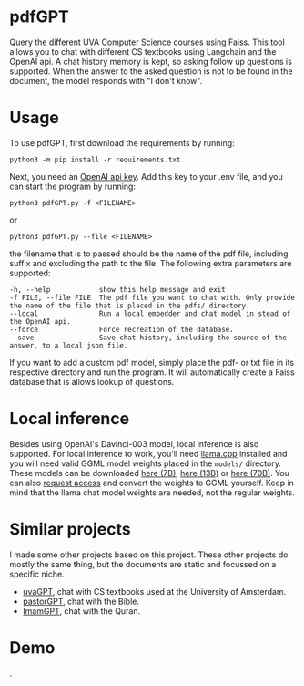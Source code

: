 # pdfGPT
Query the different UVA Computer Science courses using Faiss. This tool allows you to chat with different CS textbooks using Langchain and the OpenAI api. A chat history memory is kept, so asking follow up questions is supported.
When the answer to the asked question is not to be found in the document, the model responds with "I don't know".

# Usage
To use pdfGPT, first download the requirements by running:
```
python3 -m pip install -r requirements.txt
```
Next, you need an [OpenAI api key](https://platform.openai.com/overview). Add this key to your .env file, and you can start the program by running:
```
python3 pdfGPT.py -f <FILENAME>
```
or
```
python3 pdfGPT.py --file <FILENAME>
```
the filename that is to passed should be the name of the pdf file, including suffix and excluding the path to the file.
The following extra parameters are supported:
```
-h, --help            show this help message and exit
-f FILE, --file FILE  The pdf file you want to chat with. Only provide the name of the file that is placed in the pdfs/ directory.
--local               Run a local embedder and chat model in stead of the OpenAI api.
--force               Force recreation of the database.
--save                Save chat history, including the source of the answer, to a local json file.
```

If you want to add a custom pdf model, simply place the pdf- or txt file in its respective directory and run the program. It will automatically create a Faiss database that is allows lookup of questions.

# Local inference
Besides using OpenAI's Davinci-003 model, local inference is also supported. For local inference to work, you'll need [llama.cpp](https://github.com/ggerganov/llama.cpp) installed and you will need valid GGML model weights placed in the `models/` directory. These models can be downloaded [here (7B)](https://huggingface.co/TheBloke/Llama-2-7B-Chat-GGML/tree/main), [here (13B)](https://huggingface.co/TheBloke/Llama-2-13B-chat-GGML/tree/main) or [here (70B)](https://huggingface.co/TheBloke/Llama-2-70B-Chat-GGML/tree/main). You can also [request access](https://ai.meta.com/resources/models-and-libraries/llama-downloads/) and convert the weights to GGML yourself. Keep in mind that the llama chat model weights are needed, not the regular weights.

# Similar projects
I made some other projects based on this project. These other projects do mostly the same thing, but the documents are static and focussed on a specific niche.
- [uvaGPT](https://github.com/deboradum/uvaGPT), chat with CS textbooks used at the University of Amsterdam.
- [pastorGPT](https://github.com/deboradum/PastorGPT), chat with the Bible.
- [ImamGPT](https://github.com/deboradum/ImamGPT), chat with the Quran.

# Demo
.
